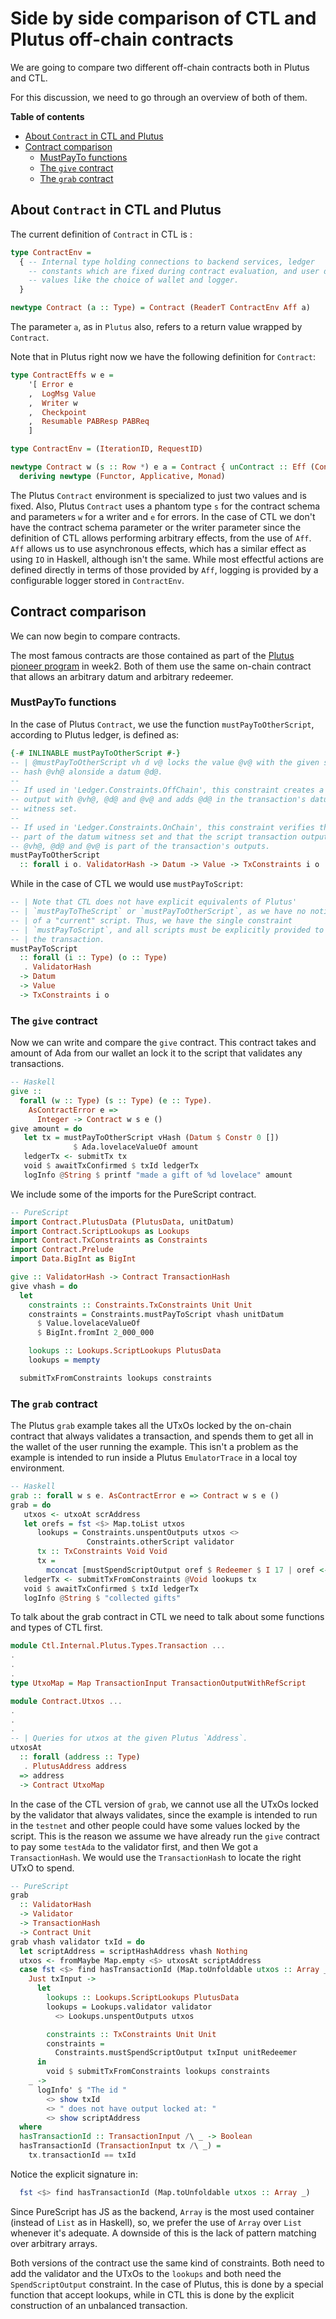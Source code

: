 # Side by side comparison of CTL and Plutus off-chain contracts

We are going to compare two different off-chain contracts
both in Plutus and CTL.

For this discussion, we need to go through an overview of
both of them.

**Table of contents**
<!-- START doctoc generated TOC please keep comment here to allow auto update -->
<!-- DON'T EDIT THIS SECTION, INSTEAD RE-RUN doctoc TO UPDATE -->

- [About `Contract` in CTL and Plutus](#about-contract-in-ctl-and-plutus)
- [Contract comparison](#contract-comparison)
  - [MustPayTo functions](#mustpayto-functions)
  - [The `give` contract](#the-give-contract)
  - [The `grab` contract](#the-grab-contract)

<!-- END doctoc generated TOC please keep comment here to allow auto update -->

## About `Contract` in CTL and Plutus

The current definition of `Contract` in CTL is :

```PureScript
type ContractEnv =
  { -- Internal type holding connections to backend services, ledger
    -- constants which are fixed during contract evaluation, and user defined
    -- values like the choice of wallet and logger.
  }

newtype Contract (a :: Type) = Contract (ReaderT ContractEnv Aff a)
```

The parameter `a`, as in `Plutus` also, refers to a return value wrapped by `Contract`.

Note that in Plutus right now we have the following definition for `Contract`:

```Haskell
type ContractEffs w e =
    '[ Error e
    ,  LogMsg Value
    ,  Writer w
    ,  Checkpoint
    ,  Resumable PABResp PABReq
    ]

type ContractEnv = (IterationID, RequestID)

newtype Contract w (s :: Row *) e a = Contract { unContract :: Eff (ContractEffs w e) a }
  deriving newtype (Functor, Applicative, Monad)
```

The Plutus `Contract` environment is specialized to just two values and is fixed.
Also, Plutus `Contract` uses a phantom type `s` for the contract schema
and parameters `w` for a writer and `e` for errors.
In the case of CTL we don't have the contract schema parameter or the writer
parameter since the definition of CTL allows performing arbitrary effects, from
the use of `Aff`. `Aff` allows us to use asynchronous effects, which has a
similar effect as using `IO` in Haskell, although isn't the same. While most
effectful actions are defined directly in terms of those provided by `Aff`,
logging is provided by a configurable logger stored in `ContractEnv`.


## Contract comparison

We can now begin to compare contracts.

The most famous contracts are those contained as part of
the [Plutus pioneer program](https://plutus-pioneer-program.readthedocs.io/en/latest/pioneer/week2.html) in week2.
Both of them use the same on-chain contract that allows an arbitrary
datum and arbitrary redeemer.

### MustPayTo functions


In the case of Plutus `Contract`, we use the function
`mustPayToOtherScript`, according to Plutus ledger, is defined as:

```Haskell
{-# INLINABLE mustPayToOtherScript #-}
-- | @mustPayToOtherScript vh d v@ locks the value @v@ with the given script
-- hash @vh@ alonside a datum @d@.
--
-- If used in 'Ledger.Constraints.OffChain', this constraint creates a script
-- output with @vh@, @d@ and @v@ and adds @d@ in the transaction's datum
-- witness set.
--
-- If used in 'Ledger.Constraints.OnChain', this constraint verifies that @d@ is
-- part of the datum witness set and that the script transaction output with
-- @vh@, @d@ and @v@ is part of the transaction's outputs.
mustPayToOtherScript
  :: forall i o. ValidatorHash -> Datum -> Value -> TxConstraints i o
```

While in the case of CTL we would use `mustPayToScript`:

```PureScript
-- | Note that CTL does not have explicit equivalents of Plutus'
-- | `mustPayToTheScript` or `mustPayToOtherScript`, as we have no notion
-- | of a "current" script. Thus, we have the single constraint
-- | `mustPayToScript`, and all scripts must be explicitly provided to build
-- | the transaction.
mustPayToScript
  :: forall (i :: Type) (o :: Type)
   . ValidatorHash
  -> Datum
  -> Value
  -> TxConstraints i o
```

### The `give` contract

Now we can write and compare the `give` contract.
This contract takes and amount of Ada from our wallet
an lock it to the script that validates any
transactions.

```Haskell
-- Haskell
give ::
  forall (w :: Type) (s :: Type) (e :: Type).
    AsContractError e =>
      Integer -> Contract w s e ()
give amount = do
   let tx = mustPayToOtherScript vHash (Datum $ Constr 0 [])
              $ Ada.lovelaceValueOf amount
   ledgerTx <- submitTx tx
   void $ awaitTxConfirmed $ txId ledgerTx
   logInfo @String $ printf "made a gift of %d lovelace" amount
```

We include some of the imports for the PureScript
contract.

```PureScript
-- PureScript
import Contract.PlutusData (PlutusData, unitDatum)
import Contract.ScriptLookups as Lookups
import Contract.TxConstraints as Constraints
import Contract.Prelude
import Data.BigInt as BigInt

give :: ValidatorHash -> Contract TransactionHash
give vhash = do
  let
    constraints :: Constraints.TxConstraints Unit Unit
    constraints = Constraints.mustPayToScript vhash unitDatum
      $ Value.lovelaceValueOf
      $ BigInt.fromInt 2_000_000

    lookups :: Lookups.ScriptLookups PlutusData
    lookups = mempty

  submitTxFromConstraints lookups constraints
```


### The `grab` contract

The Plutus `grab` example takes all the UTxOs locked by
the on-chain contract that always validates a transaction, and spends
them to get all in the wallet of the user running the example.
This isn't a problem as the example is intended to run inside a
Plutus `EmulatorTrace` in a local toy environment.

```Haskell
-- Haskell
grab :: forall w s e. AsContractError e => Contract w s e ()
grab = do
   utxos <- utxoAt scrAddress
   let orefs = fst <$> Map.toList utxos
      lookups = Constraints.unspentOutputs utxos <>
                 Constraints.otherScript validator
      tx :: TxConstraints Void Void
      tx =
        mconcat [mustSpendScriptOutput oref $ Redeemer $ I 17 | oref <- orefs]
   ledgerTx <- submitTxFromConstraints @Void lookups tx
   void $ awaitTxConfirmed $ txId ledgerTx
   logInfo @String $ "collected gifts"
```

To talk about the grab contract in CTL we need to talk about some
functions and types of CTL first.

```PureScript
module Ctl.Internal.Plutus.Types.Transaction ...
.
.
.
type UtxoMap = Map TransactionInput TransactionOutputWithRefScript
```

```PureScript
module Contract.Utxos ...
.
.
.
-- | Queries for utxos at the given Plutus `Address`.
utxosAt
  :: forall (address :: Type)
   . PlutusAddress address
  => address
  -> Contract UtxoMap
```


In the case of the CTL version of `grab`, we cannot use all the UTxOs locked by
the validator that always validates, since the example is
intended to run in the `testnet` and other people could have some
values locked by the script.
This is the reason we assume we have already run the `give` contract to
pay some `testAda` to the validator first, and then We got a `TransactionHash`.
We would use the `TransactionHash` to locate the right UTxO to spend.

```PureScript
-- PureScript
grab
  :: ValidatorHash
  -> Validator
  -> TransactionHash
  -> Contract Unit
grab vhash validator txId = do
  let scriptAddress = scriptHashAddress vhash Nothing
  utxos <- fromMaybe Map.empty <$> utxosAt scriptAddress
  case fst <$> find hasTransactionId (Map.toUnfoldable utxos :: Array _) of
    Just txInput ->
      let
        lookups :: Lookups.ScriptLookups PlutusData
        lookups = Lookups.validator validator
          <> Lookups.unspentOutputs utxos

        constraints :: TxConstraints Unit Unit
        constraints =
          Constraints.mustSpendScriptOutput txInput unitRedeemer
      in
        void $ submitTxFromConstraints lookups constraints
    _ ->
      logInfo' $ "The id "
        <> show txId
        <> " does not have output locked at: "
        <> show scriptAddress
  where
  hasTransactionId :: TransactionInput /\ _ -> Boolean
  hasTransactionId (TransactionInput tx /\ _) =
    tx.transactionId == txId
```

Notice the explicit signature in:

```PureScript
  fst <$> find hasTransactionId (Map.toUnfoldable utxos :: Array _)
```

Since PureScript has JS as the backend, `Array` is the most used container
(instead of `List` as in Haskell), so, we prefer the use of `Array` over `List`
whenever it's adequate.
A downside of this is the lack of pattern matching over arbitrary arrays.


Both versions of the contract use the same kind of constraints.
Both need to add the validator and the UTxOs to the `lookups`
and both need the `SpendScriptOutput` constraint.
In the case of Plutus, this is done by a special function
that accept lookups, while in CTL this is done by the explicit
construction of an unbalanced transaction.

